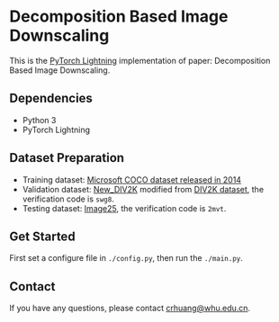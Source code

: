 # Decomposition Based Image Downscaling
This is the [PyTorch Lightning](https://www.pytorchlightning.ai/) implementation of paper: Decomposition Based Image Downscaling.

## Dependencies
- Python 3
- PyTorch Lightning

## Dataset Preparation
- Training dataset: [Microsoft COCO dataset released in 2014](https://cocodataset.org/#download)
- Validation dataset: [New_DIV2K]() modified from [DIV2K dataset](https://data.vision.ee.ethz.ch/cvl/DIV2K/), the verification code is ```swg8```.
- Testing dataset: [Image25](), the verification code is ```2mvt```.

## Get Started
First set a configure file in ```./config.py```, then run the ```./main.py```.

## Contact
If you have any questions, please contact crhuang@whu.edu.cn.
